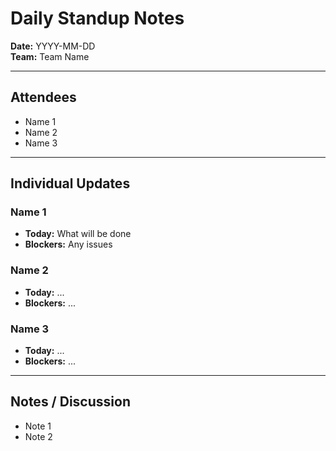 # Daily Standup Notes

**Date:** YYYY-MM-DD  
**Team:** Team Name  

---

## Attendees
- Name 1
- Name 2
- Name 3

---

## Individual Updates

### Name 1
- **Today:** What will be done
- **Blockers:** Any issues

### Name 2
- **Today:** ...
- **Blockers:** ...

### Name 3
- **Today:** ...
- **Blockers:** ...

---

## Notes / Discussion
- Note 1
- Note 2